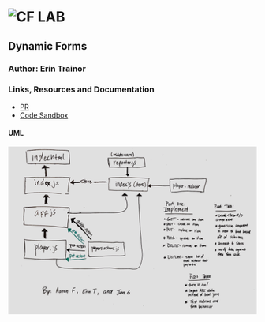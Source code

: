 ![CF](http://i.imgur.com/7v5ASc8.png) LAB
=================================================

## Dynamic Forms

### Author: Erin Trainor

### Links, Resources and Documentation
* [PR](https://github.com/401-advanced-javascript-401d29/lab-32/pull/1)
* [Code Sandbox](https://codesandbox.io/s/40j386k3p7)

#### UML
![uml image](uml.jpg)
